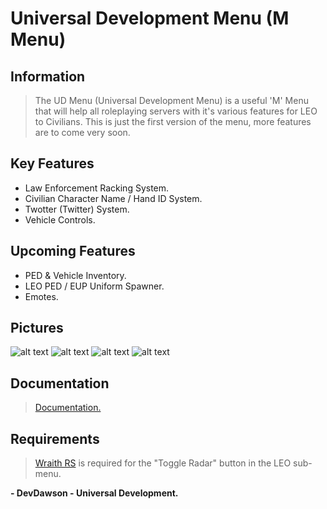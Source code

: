 # Universal Development Menu (M Menu)

## Information
> The UD Menu (Universal Development Menu) is a useful 'M' Menu that will help all roleplaying servers with it's various features for LEO to Civilians. This is just the first version of the menu, more features are to come very soon.

## Key Features
* Law Enforcement Racking System.
* Civilian Character Name / Hand ID System.
* Twotter (Twitter) System.
* Vehicle Controls.

## Upcoming Features
* PED & Vehicle Inventory.
* LEO PED / EUP Uniform Spawner.
* Emotes.

## Pictures
![alt text](http://i.devdawson.xyz/qg33r87y.png "Image 1")
![alt text](http://i.devdawson.xyz/mptyx050.png "Image 2")
![alt text](http://i.devdawson.xyz/2b9zvwfa.png "Image 3")
![alt text](http://i.devdawson.xyz/m0qcqa0h.png "Image 4")

## Documentation
> [Documentation.](https://devdawson.xyz/docs/ud-menu)

## Requirements
> [Wraith RS](https://forum.fivem.net/t/release-wraithrs-advanced-radar-system-1-0-2/48543) is required for the "Toggle Radar" button in the LEO sub-menu.

**- DevDawson - Universal Development.**
